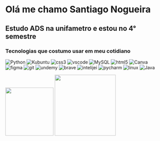 # Olá me chamo Santiago Nogueira

## Estudo ADS na unifametro e estou no 4° semestre

### Tecnologias que costumo usar em meu cotidiano


<div class="technologies">    

![Python](https://img.shields.io/badge/python-3670A0?style=for-the-badge&logo=python&logoColor=ffdd54)
    ![Kubuntu](https://img.shields.io/badge/-KUbuntu-%230079C1?style=for-the-badge&logo=kubuntu&logoColor=white) 
    <img alt="css3" src="https://img.shields.io/badge/CSS3-1572B6?style=for-the-badge&logo=css3&logoColor=white">
    <img alt="vscode" src="https://img.shields.io/badge/Visual_Studio_Code-0078D4?style=for-the-badge&">
    ![MySQL](https://img.shields.io/badge/mysql-%2300f.svg?style=for-the-badge&logo=mysql&logoColor=white)
    <img alt="html5" src="https://img.shields.io/badge/HTML5-E34F26?style=for-the-badge&logo=html5&logoColor=white"> 
    ![Canva](https://img.shields.io/badge/Canva-%2300C4CC.svg?style=for-the-badge&logo=Canva&logoColor=white)   
    <img alt="figma" src="https://img.shields.io/badge/Figma-F24E1E?style=for-the-badge&logo=figma&logoColor=white">
    <img alt="git" src="https://img.shields.io/badge/GIT-E44C30?style=for-the-badge&logo=git&logoColor=white">
    <img alt="undemy" src="https://img.shields.io/badge/Udemy-EC5252?style=for-the-badge&logo=Udemy&logoColor=white">
    <img alt="brave" src="https://img.shields.io/badge/Brave-FF1B2D?style=for-the-badge&logo=Brave&logoColor=white">
    <img alt="intelijei" src="https://img.shields.io/badge/IntelliJ_IDEA-000000.svg?style=for-the-badge&logo=intellij-      idea&logoColor=white">
    <img alt="pycharm" src="https://img.shields.io/badge/PyCharm-000000.svg?&style=for-the-badge&logo=PyCharm&logoColor=white">
    <img alt="linux" src="https://img.shields.io/badge/Linux-FCC624?style=for-the-badge&logo=linux&logoColor=black">
    ![Java](https://img.shields.io/badge/java-%23ED8B00.svg?style=for-the-badge&logo=openjdk&logoColor=white)
</div>
<div>
<img height="150em" src="https://github-readme-stats.vercel.app/api?username=santiagoNogueira66&show_icons=true&theme=dark&include_all_commits=true&count_private=true"/>
<img height="190em" src="https://github-readme-stats.vercel.app/api/top-langs/?username=santiagoNogueira66&layout=compact&langs_count=16&theme=dark"/>
</div>
